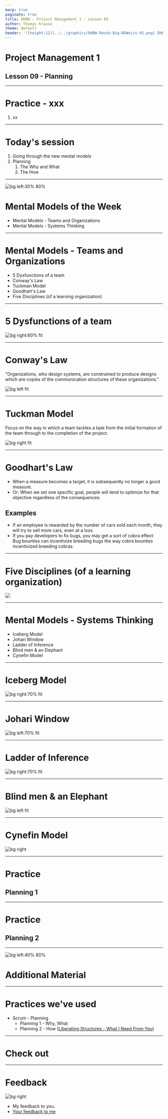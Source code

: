 ```yaml
---
marp: true
paginate: true
title: DHBW - Project Management 1 - Lesson 09
author: Thomas Krause
theme: default
header: '![height:12](../../graphics/DHBW-Raute-Big-BGWeiss-01.png) DHBW - Project Management 1 - Lesson 09
---
```

<!-- markdownlint-disable MD025 MD045 MD012 MD024 MD026 -->

# Project Management 1

## Lesson 09 - Planning

---
<!-- _backgroundColor: lightblue -->

# Practice - xxx

1. xx

---

# Today's session

1. Going through the new mental models
2. Planning
   1. The Why and What
   2. The How

---

<!-- _backgroundColor: Wheat -->

![bg left:30% 80%](../graphics/noun-networking-2148898.svg)

# Mental Models of the Week

* Mental Models - Teams and Organizations
* Mental Models - Systems Thinking

---
<!-- _backgroundColor: Wheat -->

# Mental Models - Teams and Organizations

* 5 Dysfunctions of a team
* Conway's Law
* Tuckman Model
* Goodhart's Law
* Five Disciplines (of a learning organization)

---
<!-- _backgroundColor: Wheat -->

# 5 Dysfunctions of a team

![bg right:60% fit ](graphics/five-dysfunctions-of-a-team.drawio.svg)

---
<!-- _backgroundColor: Wheat -->

# Conway's Law

"Organizations, who design systems, are constrained to produce designs which are copies of the communication structures of these organizations."

![bg left fit](graphics/mentalmodels.conways-law.drawio.svg)

---
<!-- _backgroundColor: Wheat -->

# Tuckman Model

Focus on the way in which a team tackles a task from the initial formation of the team through to the completion of the project.

![bg right fit](graphics/mentalmodels.tuckman-model.drawio.svg)

---
<!-- _backgroundColor: Wheat -->

# Goodhart's Law

* When a measure becomes a target, it is subsequently no longer a good measure.
* Or: When we set one specific goal, people will tend to optimize for that objective regardless of the consequences.

## Examples

* If an employee is rewarded by the number of cars sold each month, they will try to sell more cars, even at a loss.
* If you pay developers to fix bugs, you may get a sort of cobra effect: Bug bounties can incentivize breeding bugs the way cobra bounties incentivized breeding cobras.

---
<!-- _backgroundColor: Wheat -->

# Five Disciplines (of a learning organization)

![](graphics/fifthdiscipline.fivedisciplines.drawio.svg)

---
<!-- _backgroundColor: Wheat -->

# Mental Models - Systems Thinking

* Iceberg Model
* Johari Window
* Ladder of Inference
* Blind men & an Elephant
* Cynefin Model

---
<!-- _backgroundColor: Wheat -->

# Iceberg Model

![bg right:70% fit](graphics/mentalmodels.iceberg.drawio.svg)

---
<!-- _backgroundColor: Wheat -->

# Johari Window

![bg left:70% fit](graphics/mentalmodels.johari.drawio.svg)

---
<!-- _backgroundColor: Wheat -->

# Ladder of Inference

![bg right:70% fit](graphics/mentalmodels.ladder-of-inference.drawio.svg)

---
<!-- _backgroundColor: Wheat -->

# Blind men & an Elephant

![bg left fit](graphics/mentalmodels.blind-men-and-elephant.drawio.svg)

---
<!-- _backgroundColor: Wheat -->

# Cynefin Model

![bg right](graphics/Cynefin_framework_Feb_2011.jpeg)

---

<!-- _backgroundColor: lightblue -->
# Practice

## Planning 1

---

<!-- _backgroundColor: lightblue -->
# Practice

## Planning 2
---

<!-- _backgroundColor: LightPink -->
![bg left:40% 80%](../graphics/noun-material-2183336.svg)

# Additional Material


---
<!-- _backgroundColor:  LightGreen -->
# Practices we've used

* Scrum - Planning
  * Planning 1 - Why, What
  * Planning 2 - How ([Liberating Structures - What I Need From You](https://www.liberatingstructures.com/24-what-i-need-from-you-winfy/))


---

<!-- _backgroundColor: lightblue -->
# Check out

---
<!-- _backgroundColor: lightblue -->

# Feedback

![bg right](../graphics/noun-feedback-4502385.svg)

* My feedback to you.
* [Your feedback to me](https://moodle.dhbw.de/mod/feedback/view.php?id=173569)

